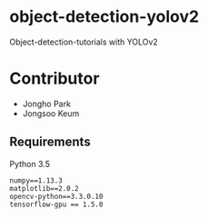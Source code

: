 # object-detection-yolov2
Object-detection-tutorials with YOLOv2

# Contributor
- Jongho Park
- Jongsoo Keum

## Requirements
Python 3.5
```
numpy==1.13.3
matplotlib==2.0.2
opencv-python==3.3.0.10
tensorflow-gpu == 1.5.0
```
